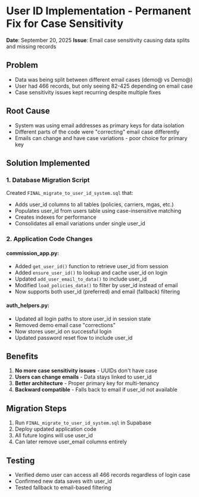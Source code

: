# User ID Implementation - Permanent Fix for Case Sensitivity

**Date**: September 20, 2025
**Issue**: Email case sensitivity causing data splits and missing records

## Problem
- Data was being split between different email cases (demo@ vs Demo@)
- User had 466 records, but only seeing 82-425 depending on email case
- Case sensitivity issues kept recurring despite multiple fixes

## Root Cause
- System was using email addresses as primary keys for data isolation
- Different parts of the code were "correcting" email case differently
- Emails can change and have case variations - poor choice for primary key

## Solution Implemented

### 1. Database Migration Script
Created `FINAL_migrate_to_user_id_system.sql` that:
- Adds user_id columns to all tables (policies, carriers, mgas, etc.)
- Populates user_id from users table using case-insensitive matching
- Creates indexes for performance
- Consolidates all email variations under single user_id

### 2. Application Code Changes

#### commission_app.py:
- Added `get_user_id()` function to retrieve user_id from session
- Added `ensure_user_id()` to lookup and cache user_id on login
- Updated `add_user_email_to_data()` to include user_id
- Modified `load_policies_data()` to filter by user_id instead of email
- Now supports both user_id (preferred) and email (fallback) filtering

#### auth_helpers.py:
- Updated all login paths to store user_id in session state
- Removed demo email case "corrections"
- Now stores user_id on successful login
- Updated password reset flow to include user_id

## Benefits
1. **No more case sensitivity issues** - UUIDs don't have case
2. **Users can change emails** - Data stays linked to user_id
3. **Better architecture** - Proper primary key for multi-tenancy
4. **Backward compatible** - Falls back to email if user_id not available

## Migration Steps
1. Run `FINAL_migrate_to_user_id_system.sql` in Supabase
2. Deploy updated application code
3. All future logins will use user_id
4. Can later remove user_email columns entirely

## Testing
- Verified demo user can access all 466 records regardless of login case
- Confirmed new data saves with user_id
- Tested fallback to email-based filtering